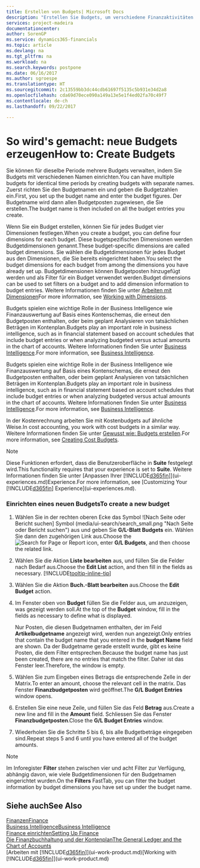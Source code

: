 ```yaml
---
title: Erstellen von Budgets| Microsoft Docs
description: "Erstellen Sie Budgets, um verschiedene Finanzaktivitäten zu prognostizieren und Dimensionen zu den einzelnen Intelligence-Zwecken zuzuordnen."
services: project-madeira
documentationcenter: 
author: SorenGP
ms.service: dynamics365-financials
ms.topic: article
ms.devlang: na
ms.tgt_pltfrm: na
ms.workload: na
ms.search.keywords: postpone
ms.date: 06/16/2017
ms.author: sgroespe
ms.translationtype: HT
ms.sourcegitcommit: 2c13559bb3dc44cdb61697f5135c5b931e34d2a8
ms.openlocfilehash: cda69d70ece090a149a13e5e1f4ed02fa70c49f7
ms.contentlocale: de-ch
ms.lasthandoff: 09/22/2017

---
```

# <a name="how-to-create--budgets"></a><span data-ttu-id="6ac9f-103">So wird's gemacht: neue Budgets erzeugen</span><span class="sxs-lookup"><span data-stu-id="6ac9f-103">How to: Create  Budgets</span></span>
<span data-ttu-id="6ac9f-104">Sie können für dieselbe Periode mehrere Budgets verwalten, indem Sie Budgets mit verschiedenen Namen einrichten.</span><span class="sxs-lookup"><span data-stu-id="6ac9f-104">You can have multiple budgets for identical time periods by creating budgets with separate names.</span></span> <span data-ttu-id="6ac9f-105">Zuerst richten Sie den Budgetnamen ein und geben die Budgetzahlen ein.</span><span class="sxs-lookup"><span data-stu-id="6ac9f-105">First, you set up the budget name and enter the budget figures.</span></span> <span data-ttu-id="6ac9f-106">Der Budgetname wird dann allen Budgetposten zugewiesen, die Sie erstellen.</span><span class="sxs-lookup"><span data-stu-id="6ac9f-106">The budget name is then included on all the budget entries you create.</span></span>  

 <span data-ttu-id="6ac9f-107">Wenn Sie ein Budget erstellen, können Sie für jedes Budget vier Dimensionen festlegen.</span><span class="sxs-lookup"><span data-stu-id="6ac9f-107">When you create a budget, you can define four dimensions for each budget.</span></span> <span data-ttu-id="6ac9f-108">Diese bugetspezifischen Dimensionen werden Budgetdimensionen genannt.</span><span class="sxs-lookup"><span data-stu-id="6ac9f-108">These budget-specific dimensions are called budget dimensions.</span></span> <span data-ttu-id="6ac9f-109">Sie wählen die Budgetdimensionen für jedes Budget aus den Dimensionen, die Sie bereits eingerichtet haben.</span><span class="sxs-lookup"><span data-stu-id="6ac9f-109">You select the budget dimensions for each budget from among the dimensions you have already set up.</span></span> <span data-ttu-id="6ac9f-110">Budgetdimensionen können Budgetposten hinzugefügt werden und als Filter für ein Budget verwendet werden.</span><span class="sxs-lookup"><span data-stu-id="6ac9f-110">Budget dimensions can be used to set filters on a budget and to add dimension information to budget entries.</span></span> <span data-ttu-id="6ac9f-111">Weitere Informationen finden Sie unter [Arbeiten mit Dimensionen](finance-dimensions.md)</span><span class="sxs-lookup"><span data-stu-id="6ac9f-111">For more information, see [Working with Dimensions](finance-dimensions.md).</span></span>

 <span data-ttu-id="6ac9f-112">Budgets spielen eine wichtige Rolle in der Business Intelligence wie Finanzauswertung auf Basis eines Kontenschemas, die erneut den Budgetposten enthalten, oder beim geplant Analysieren von tatsächlichen Beträgen im Kontenplan.</span><span class="sxs-lookup"><span data-stu-id="6ac9f-112">Budgets play an important role in business intelligence, such as in financial statement based on account schedules that include budget entries or when analyzing budgeted versus actual amounts in the chart of accounts.</span></span> <span data-ttu-id="6ac9f-113">Weitere Informationen finden Sie unter [Business Intelligence](bi.md).</span><span class="sxs-lookup"><span data-stu-id="6ac9f-113">For more information, see [Business Intelligence](bi.md).</span></span>

 <span data-ttu-id="6ac9f-114">Budgets spielen eine wichtige Rolle in der Business Intelligence wie Finanzauswertung auf Basis eines Kontenschemas, die erneut den Budgetposten enthalten, oder beim geplant Analysieren von tatsächlichen Beträgen im Kontenplan.</span><span class="sxs-lookup"><span data-stu-id="6ac9f-114">Budgets play an important role in business intelligence, such as in financial statement based on account schedules that include budget entries or when analyzing budgeted versus actual amounts in the chart of accounts.</span></span> <span data-ttu-id="6ac9f-115">Weitere Informationen finden Sie unter [Business Intelligence](bi.md).</span><span class="sxs-lookup"><span data-stu-id="6ac9f-115">For more information, see [Business Intelligence](bi.md).</span></span>

<span data-ttu-id="6ac9f-116">In der Kostenrechnung arbeiten Sie mit Kostenbudgets auf ähnliche Weise.</span><span class="sxs-lookup"><span data-stu-id="6ac9f-116">In cost accounting, you work with cost budgets in a similar way.</span></span> <span data-ttu-id="6ac9f-117">Weitere Informationen finden Sie unter [Gewusst wie: Budgets erstellen](finance-create-cost-budgets.md).</span><span class="sxs-lookup"><span data-stu-id="6ac9f-117">For more information, see [Creating Cost Budgets](finance-create-cost-budgets.md).</span></span>    

 > [!NOTE]  
>   <span data-ttu-id="6ac9f-118">Diese Funktionen erfordert, dass die Benutzeroberfläche in **Suite** festgelegt wird.</span><span class="sxs-lookup"><span data-stu-id="6ac9f-118">This functionality requires that your experience is set to **Suite**.</span></span> <span data-ttu-id="6ac9f-119">Weitere Informationen finden Sie unter [Anpassen Ihrer [!INCLUDE[d365fin](includes/d365fin_md.md)]](ui-experiences.md)Experience.</span><span class="sxs-lookup"><span data-stu-id="6ac9f-119">For more information, see [Customizing Your [!INCLUDE[d365fin](includes/d365fin_md.md)] Experience](ui-experiences.md).</span></span>  

### <a name="to-create-a-new-budget"></a><span data-ttu-id="6ac9f-120">Einrichten eines neuen Budgets</span><span class="sxs-lookup"><span data-stu-id="6ac9f-120">To create a new budget</span></span>  

1. <span data-ttu-id="6ac9f-121">Wählen Sie in der rechten oberen Ecke das Symbol ![Nach Seite oder Bericht suchen] Symbol (media/ui-search/search_small.png "Nach Seite oder Bericht suchen") aus und geben Sie **G/L-Blatt Budgets** ein. Wählen Sie dann den zugehörigen Link aus.</span><span class="sxs-lookup"><span data-stu-id="6ac9f-121">Choose the ![Search for Page or Report](media/ui-search/search_small.png "Search for Page or Report icon") icon, enter **G/L Budgets**, and then choose the related link.</span></span>  
2. <span data-ttu-id="6ac9f-122">Wählen Sie die Aktion **Liste bearbeiten** aus, und füllen Sie die Felder nach Bedarf aus.</span><span class="sxs-lookup"><span data-stu-id="6ac9f-122">Choose the **Edit List** action, and then fill in the fields as necessary.</span></span> [!INCLUDE[tooltip-inline-tip](includes/tooltip-inline-tip_md.md)]  
3. <span data-ttu-id="6ac9f-123">Wählen Sie die Aktion **Buch.-Blatt bearbeiten** aus.</span><span class="sxs-lookup"><span data-stu-id="6ac9f-123">Choose the **Edit Budget** action.</span></span>
4. <span data-ttu-id="6ac9f-124">Im Fenster oben von **Budget** füllen Sie die Felder aus, um anzuzeigen, was gezeigt werden soll.</span><span class="sxs-lookup"><span data-stu-id="6ac9f-124">At the top of the **Budget** window, fill in the fields as necessary to define what is displayed.</span></span>  

    <span data-ttu-id="6ac9f-125">Nur Posten, die diesen Budgetnamen enthalten, der im Feld **Artikelbudgetname** angezeigt wird, werden nun angezeigt.</span><span class="sxs-lookup"><span data-stu-id="6ac9f-125">Only entries that contain the budget name that you entered in the **budget Name** field are shown.</span></span> <span data-ttu-id="6ac9f-126">Da der Budgetname gerade erstellt wurde, gibt es keine Posten, die dem Filter entsprechen.</span><span class="sxs-lookup"><span data-stu-id="6ac9f-126">Because the budget name has just been created, there are no entries that match the filter.</span></span> <span data-ttu-id="6ac9f-127">Daher ist das Fenster leer.</span><span class="sxs-lookup"><span data-stu-id="6ac9f-127">Therefore, the window is empty.</span></span>  
5. <span data-ttu-id="6ac9f-128">Wählen Sie zum Eingeben eines Betrags die entsprechende Zelle in der Matrix.</span><span class="sxs-lookup"><span data-stu-id="6ac9f-128">To enter an amount, choose the relevant cell in the matrix.</span></span> <span data-ttu-id="6ac9f-129">Das Fenster **Finanzbudgetposten** wird geöffnet.</span><span class="sxs-lookup"><span data-stu-id="6ac9f-129">The **G/L Budget Entries** window opens.</span></span>  
6. <span data-ttu-id="6ac9f-130">Erstellen Sie eine neue Zeile, und füllen Sie das Feld **Betrag** aus.</span><span class="sxs-lookup"><span data-stu-id="6ac9f-130">Create a new line and fill in the **Amount** field.</span></span> <span data-ttu-id="6ac9f-131">Schliessen Sie das Fenster **Finanzbudgetposten**.</span><span class="sxs-lookup"><span data-stu-id="6ac9f-131">Close the **G/L Budget Entries** window.</span></span>  
7. <span data-ttu-id="6ac9f-132">Wiederholen Sie die Schritte 5 bis 6, bis alle Budgetbeträge eingegeben sind.</span><span class="sxs-lookup"><span data-stu-id="6ac9f-132">Repeat steps 5 and 6 until you have entered all of the budget amounts.</span></span>  

> [!NOTE]  
>  <span data-ttu-id="6ac9f-133">Im Inforegister  **Filter** stehen zwischen vier und acht Filter zur Verfügung, abhängig davon, wie viele  Budgetdimensionen für den Budgetnamen eingerichtet wurden.</span><span class="sxs-lookup"><span data-stu-id="6ac9f-133">On the **Filters** FastTab, you can filter the budget information by budget dimensions you have set up under the budget name.</span></span>   

## <a name="see-also"></a><span data-ttu-id="6ac9f-134">Siehe auch</span><span class="sxs-lookup"><span data-stu-id="6ac9f-134">See Also</span></span>
[<span data-ttu-id="6ac9f-135">Finanzen</span><span class="sxs-lookup"><span data-stu-id="6ac9f-135">Finance</span></span>](finance.md)  
[<span data-ttu-id="6ac9f-136">Business Intelligence</span><span class="sxs-lookup"><span data-stu-id="6ac9f-136">Business Intelligence</span></span>](bi.md)  
[<span data-ttu-id="6ac9f-137">Finance einrichten</span><span class="sxs-lookup"><span data-stu-id="6ac9f-137">Setting Up Finance</span></span>](finance-setup-finance.md)  
[<span data-ttu-id="6ac9f-138">Die Finanzbuchhaltung und der Kontenplan</span><span class="sxs-lookup"><span data-stu-id="6ac9f-138">The General Ledger and the Chart of Accounts</span></span>](finance-general-ledger.md)  
<span data-ttu-id="6ac9f-139">[Arbeiten mit [!INCLUDE[d365fin](includes/d365fin_md.md)]](ui-work-product.md)</span><span class="sxs-lookup"><span data-stu-id="6ac9f-139">[Working with [!INCLUDE[d365fin](includes/d365fin_md.md)]](ui-work-product.md)</span></span>  

